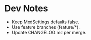 ﻿# Dev Notes

- Keep ModSettings defaults false.
- Use feature branches (feature/*).
- Update CHANGELOG.md per merge.